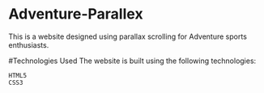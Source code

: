 # Adventure-Parallex
This is a website designed using parallax scrolling for Adventure sports enthusiasts.

#Technologies Used
The website is built using the following technologies:

    HTML5
    CSS3
